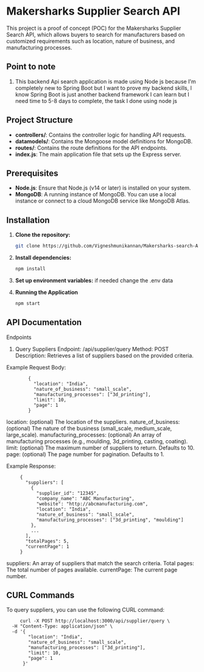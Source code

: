 # Makersharks Supplier Search API

This project is a proof of concept (POC) for the Makersharks Supplier Search API, which allows buyers to search for manufacturers based on customized requirements such as location, nature of business, and manufacturing processes.

## Point to note
   <ol>
      <li>This backend Api search application is made using Node js because I'm completely new to Spring Boot but I want to prove my backend skills, I know Spring Boot is just another backend framework I can learn but I need time to 5-8 days to complete, the task I done using node js</li>
   </ol>

## Project Structure

- **controllers/**: Contains the controller logic for handling API requests.
- **datamodels/**: Contains the Mongoose model definitions for MongoDB.
- **routes/**: Contains the route definitions for the API endpoints.
- **index.js**: The main application file that sets up the Express server.

## Prerequisites

- **Node.js**: Ensure that Node.js (v14 or later) is installed on your system.
- **MongoDB**: A running instance of MongoDB. You can use a local instance or connect to a cloud MongoDB service like MongoDB Atlas.

## Installation

1. **Clone the repository:**
   
   ```bash
   git clone https://github.com/Vigneshmunikannan/Makersharks-search-API.git

2. **Install dependencies:**
   
    ```bash
    npm install

3. **Set up environment variables:**
   if needed change the .env data 
4. **Running the Application**

   ```bash
   npm start
   
## API Documentation
Endpoints
1. Query Suppliers
Endpoint: /api/supplier/query
Method: POST
Description: Retrieves a list of suppliers based on the provided criteria.

Example Request Body:
        
            {
              "location": "India",
              "nature_of_business": "small_scale",
              "manufacturing_processes": ["3d_printing"],
              "limit": 10,
              "page": 1
            }

location: (optional) The location of the suppliers.
nature_of_business: (optional) The nature of the business (small_scale, medium_scale, large_scale).
manufacturing_processes: (optional) An array of manufacturing processes (e.g., moulding, 3d_printing, casting, coating).
limit: (optional) The maximum number of suppliers to return. Defaults to 10.
page: (optional) The page number for pagination. Defaults to 1.

Example Response:

         {
           "suppliers": [
             {
               "supplier_id": "12345",
               "company_name": "ABC Manufacturing",
               "website": "http://abcmanufacturing.com",
               "location": "India",
               "nature_of_business": "small_scale",
               "manufacturing_processes": ["3d_printing", "moulding"]
             },
             ...
           ],
           "totalPages": 5,
           "currentPage": 1
         }

suppliers: An array of suppliers that match the search criteria.
Total pages: The total number of pages available.
currentPage: The current page number.

## CURL Commands
To query suppliers, you can use the following CURL command:

         curl -X POST http://localhost:3000/api/supplier/query \
      -H "Content-Type: application/json" \
      -d '{
            "location": "India",
            "nature_of_business": "small_scale",
            "manufacturing_processes": ["3d_printing"],
            "limit": 10,
            "page": 1
          }'

